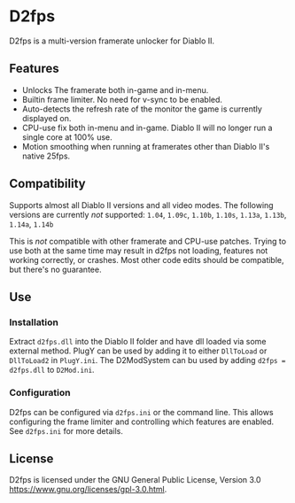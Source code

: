 # D2fps

D2fps is a multi-version framerate unlocker for Diablo II.

## Features

* Unlocks The framerate both in-game and in-menu.
* Builtin frame limiter. No need for v-sync to be enabled.
* Auto-detects the refresh rate of the monitor the game is currently displayed on.
* CPU-use fix both in-menu and in-game. Diablo II will no longer run a single core at 100% use.
* Motion smoothing when running at framerates other than Diablo II's native 25fps.

## Compatibility

Supports almost all Diablo II versions and all video modes. The following versions are currently *not* supported: `1.04`, `1.09c`, `1.10b`, `1.10s`, `1.13a`, `1.13b`, `1.14a`, `1.14b`

This is *not* compatible with other framerate and CPU-use patches. Trying to use both at the same time may result in d2fps not loading, features not working correctly, or crashes. Most other code edits should be compatible, but there's no guarantee.

## Use

### Installation

Extract `d2fps.dll` into the Diablo II folder and have dll loaded via some external method. PlugY can be used by adding it to either `DllToLoad` or `DllToLoad2` in `PlugY.ini`. The D2ModSystem can bu used by adding `d2fps = d2fps.dll` to `D2Mod.ini`.

### Configuration

D2fps can be configured via `d2fps.ini` or the command line. This allows configuring the frame limiter and controlling which features are enabled. See `d2fps.ini` for more details.

## License

D2fps is licensed under the GNU General Public License, Version 3.0 <https://www.gnu.org/licenses/gpl-3.0.html>.
